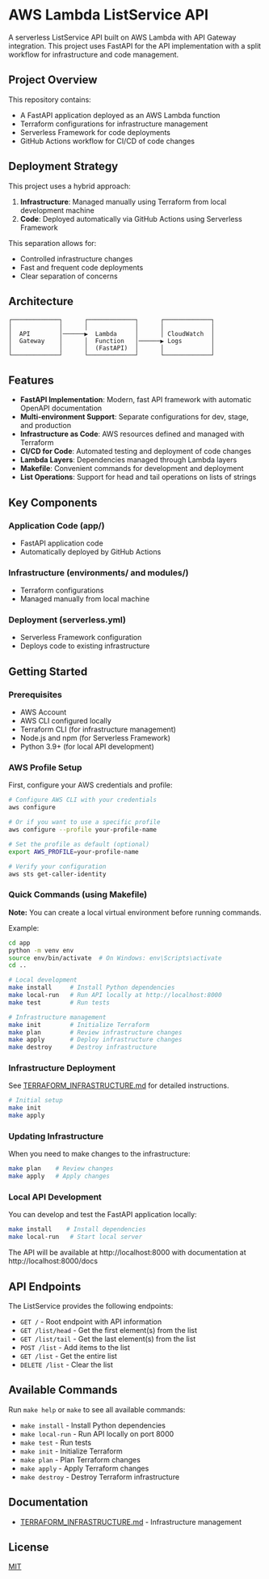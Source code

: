# AWS Lambda ListService API

A serverless ListService API built on AWS Lambda with API Gateway integration. This project uses FastAPI for the API implementation with a split workflow for infrastructure and code management.

## Project Overview

This repository contains:

- A FastAPI application deployed as an AWS Lambda function
- Terraform configurations for infrastructure management
- Serverless Framework for code deployments
- GitHub Actions workflow for CI/CD of code changes

## Deployment Strategy

This project uses a hybrid approach:

1. **Infrastructure**: Managed manually using Terraform from local development machine
2. **Code**: Deployed automatically via GitHub Actions using Serverless Framework

This separation allows for:
- Controlled infrastructure changes
- Fast and frequent code deployments
- Clear separation of concerns

## Architecture

```
┌─────────────┐      ┌─────────────┐      ┌─────────────┐
│             │      │             │      │             │
│  API        │──────▶  Lambda     │      │ CloudWatch  │
│  Gateway    │      │  Function   │──────▶ Logs        │
│             │      │  (FastAPI)  │      │             │
└─────────────┘      └─────────────┘      └─────────────┘
```

## Features

- **FastAPI Implementation**: Modern, fast API framework with automatic OpenAPI documentation
- **Multi-environment Support**: Separate configurations for dev, stage, and production
- **Infrastructure as Code**: AWS resources defined and managed with Terraform
- **CI/CD for Code**: Automated testing and deployment of code changes
- **Lambda Layers**: Dependencies managed through Lambda layers
- **Makefile**: Convenient commands for development and deployment
- **List Operations**: Support for head and tail operations on lists of strings

## Key Components

### Application Code (app/)
- FastAPI application code
- Automatically deployed by GitHub Actions

### Infrastructure (environments/ and modules/)
- Terraform configurations
- Managed manually from local machine

### Deployment (serverless.yml)
- Serverless Framework configuration
- Deploys code to existing infrastructure

## Getting Started

### Prerequisites

- AWS Account
- AWS CLI configured locally
- Terraform CLI (for infrastructure management)
- Node.js and npm (for Serverless Framework)
- Python 3.9+ (for local API development)

### AWS Profile Setup

First, configure your AWS credentials and profile:

```bash
# Configure AWS CLI with your credentials
aws configure

# Or if you want to use a specific profile
aws configure --profile your-profile-name

# Set the profile as default (optional)
export AWS_PROFILE=your-profile-name

# Verify your configuration
aws sts get-caller-identity
```

### Quick Commands (using Makefile)

**Note:** You can create a local virtual environment before running commands.

Example:
```bash
cd app
python -m venv env
source env/bin/activate  # On Windows: env\Scripts\activate
cd ..
```

```bash
# Local development
make install     # Install Python dependencies
make local-run   # Run API locally at http://localhost:8000
make test        # Run tests

# Infrastructure management
make init        # Initialize Terraform
make plan        # Review infrastructure changes
make apply       # Deploy infrastructure changes
make destroy     # Destroy infrastructure
```

### Infrastructure Deployment

See [TERRAFORM_INFRASTRUCTURE.md](TERRAFORM_INFRASTRUCTURE.md) for detailed instructions.

```bash
# Initial setup
make init
make apply
```

### Updating Infrastructure

When you need to make changes to the infrastructure:

```bash
make plan    # Review changes
make apply   # Apply changes
```

### Local API Development

You can develop and test the FastAPI application locally:

```bash
make install    # Install dependencies
make local-run   # Start local server
```

The API will be available at http://localhost:8000 with documentation at http://localhost:8000/docs

## API Endpoints

The ListService provides the following endpoints:

- `GET /` - Root endpoint with API information
- `GET /list/head` - Get the first element(s) from the list
- `GET /list/tail` - Get the last element(s) from the list
- `POST /list` - Add items to the list
- `GET /list` - Get the entire list
- `DELETE /list` - Clear the list

## Available Commands

Run `make help` or `make` to see all available commands:

- `make install` - Install Python dependencies
- `make local-run` - Run API locally on port 8000
- `make test` - Run tests
- `make init` - Initialize Terraform
- `make plan` - Plan Terraform changes
- `make apply` - Apply Terraform changes
- `make destroy` - Destroy Terraform infrastructure

## Documentation

- [TERRAFORM_INFRASTRUCTURE.md](TERRAFORM_INFRASTRUCTURE.md) - Infrastructure management

## License

[MIT](LICENSE)